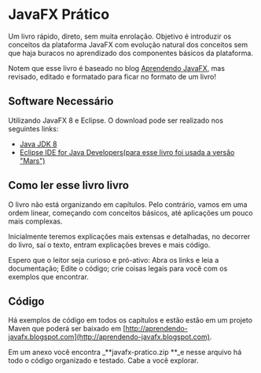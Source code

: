 # JavaFX Prático

Um livro rápido, direto, sem muita enrolação. Objetivo é introduzir os conceitos da plataforma JavaFX com evolução natural dos conceitos sem que haja buracos no aprendizado dos componentes básicos da plataforma.

Notem que esse livro é baseado no blog [Aprendendo JavaFX](http://aprendendo-javafx.blogspot.com.br/), mas revisado, editado e formatado para ficar no formato de um livro!

## Software Necessário

Utilizando JavaFX 8 e Eclipse. O download pode ser realizado nos seguintes links:

* [Java JDK 8](http://www.oracle.com/technetwork/pt/java/javase/downloads/jdk8-downloads-2133151.html)
* [Eclipse IDE for Java Developers\(para esse livro foi usada a versão "Mars"\)](http://www.eclipse.org/downloads/packages/eclipse-ide-java-developers/mars1)

## Como ler esse livro livro

O livro não está organizando em capítulos. Pelo contrário, vamos em uma ordem linear, começando com conceitos básicos, até aplicações um pouco mais complexas.

Inicialmente teremos explicações mais extensas e detalhadas, no decorrer do livro, saí o texto, entram explicações breves e mais código.

Espero que o leitor seja curioso e pró-ativo: Abra os links e leia a documentação;  Edite o código; crie coisas legais para você com os exemplos que encontrar. 

## Código

Há exemplos de código em todos os capítulos e estão estão em um projeto Maven que poderá ser baixado em [http://aprendendo-javafx.blogspot.com](http://aprendendo-javafx.blogspot.com).

Em um anexo você encontra _**javafx-pratico.zip **_e nesse arquivo há todo o código organizado e testado. Cabe a você explorar.





